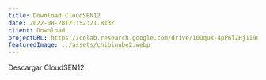 ```yaml
---
title: Download CloudSEN12
date: 2022-08-28T21:52:21.813Z
client: Download
projectURL: https://colab.research.google.com/drive/10QqUk-4pP6lZHj1I9GfMpzDY-cd0Fdza?usp=sharing
featuredImage: ../assets/chibinube2.webp
---
```

Descargar CloudSEN12